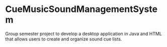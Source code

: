 # CueMusicSoundManagementSystem
Group semester project to develop a desktop application in Java and HTML that allows users to create and organize sound cue lists. 
